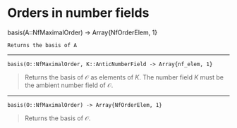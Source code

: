 <!-- Generated by Docile.jl -->

# Orders in number fields

<a name="basis(O::Hecke.NfOrder) at /home/thofmann/.julia/v0.4/Hecke/src/NfOrder/NfOrder.jl:81"></a>

basis(A::NfMaximalOrder) -> Array{NfOrderElem, 1}

```
Returns the basis of A
```

---

```
basis(O::NfMaximalOrder, K::AnticNumberField -> Array{nf_elem, 1}
```

> Returns the basis of $\mathcal O$ as elements of $K$. The number field $K$ must be the ambient number field of $\mathcal O$.


---

```
basis(O::NfMaximalOrder) -> Array{NfOrderElem, 1}
```

> Returns the basis of $\mathcal O$.

